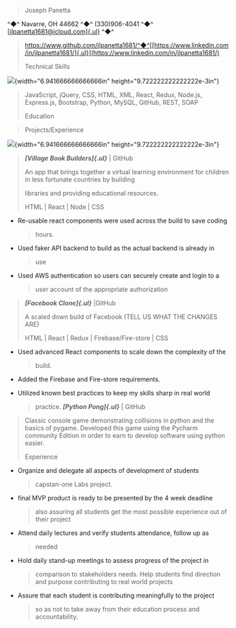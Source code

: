 > Joseph Panetta

^◆^ Navarre, OH 44662 ^◆^ (330)906-4041 ^◆^
[[jlpanetta1681\@icloud.com]{.ul}](mailto:jlpanetta1681@icloud.com) ^◆^

> https://www.github.com/jlpanetta1681/^◆^[[https://www.linkedin.com/in/jlpanetta1681/]{.ul}](https://www.linkedin.com/in/jlpanetta1681/)
>
> Technical Skills

![](media/image1.png){width="6.941666666666666in"
height="9.722222222222222e-3in"}

> JavaScript, jQuery, CSS, HTML, XML, React, Redux, Node.js, Express.js,
> Bootstrap, Python, MySQL, GitHub, REST, SOAP
>
> Education

> Projects/Experience

![](media/image2.png){width="6.941666666666666in"
height="9.722222222222222e-3in"}

> ***[Village Book Builders]{.ul}*** \| GitHub
>
> An app that brings together a virtual learning environment for
> children in less fortunate countries by building
>
> libraries and providing educational resources.
>
> HTML \| React \| Node \| CSS

-   Re-usable react components were used across the build to save coding
    > hours.

-   Used faker API backend to build as the actual backend is already in
    > use

-   Used AWS authentication so users can securely create and login to a
    > user account of the appropriate authorization

> ***[Facebook Clone]{.ul}*** \|GitHub
>
> A scaled down build of Facebook (TELL US WHAT THE CHANGES ARE)
>
> HTML \| React \| Redux \| Firebase/Fire-store \| CSS

-   Used advanced React components to scale down the complexity of the
    > build.

-   Added the Firebase and Fire-store requirements.

-   Utilized known best practices to keep my skills sharp in real world
    > practice. ***[Python Pong]{.ul}*** \| GitHub

> Classic console game demonstrating collisions in python and the basics
> of pygame. Developed this game using the Pycharm community Edition in
> order to earn to develop software using python easier.
>
> Experience

-   Organize and delegate all aspects of development of students
    > capstan-one Labs project.

-   final MVP product is ready to be presented by the 4 week deadline
    > also assuring all students get the most possible experience out of
    > their project

-   Attend daily lectures and verify students attendance, follow up as
    > needed

-   Hold daily stand-up meetings to assess progress of the project in
    > comparison to stakeholders needs. Help students find direction and
    > purpose contributing to real world projects

-   Assure that each student is contributing meaningfully to the project
    > so as not to take away from their education process and
    > accountability.
